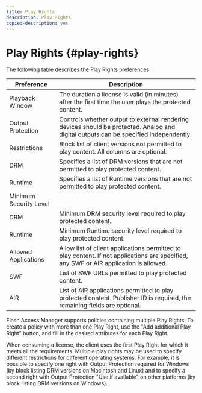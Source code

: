 ```yaml
---
title: Play Rights
description: Play Rights
copied-description: yes
---
```


# Play Rights {#play-rights}

The following table describes the Play Rights preferences: 

| Preference | Description |
|--- |--- |
|Playback Window|The duration a license is valid (in minutes) after the first time the user plays the protected content.|
|Output Protection|Controls whether output to external rendering devices should be protected. Analog and digital outputs can be specified independently.|
|Restrictions|Block list of client versions not permitted to play content. All columns are optional.|
|DRM|Specifies a list of DRM versions that are not permitted to play protected content.|
|Runtime|Specifies a list of Runtime versions that are not permitted to play protected content.|
|Minimum Security Level||
|DRM|Minimum DRM security level required to play protected content.|
|Runtime|Minimum Runtime security level required to play protected content.|
|Allowed Applications|Allow list of client applications permitted to play content. If not applications are specified, any SWF or AIR application is allowed.|
|SWF|List of SWF URLs permitted to play protected content.|
|AIR|List of AIR applications permitted to play protected content. Publisher ID is required, the remaining fields are optional.|

Flash Access Manager supports policies containing multiple Play Rights. To create a policy with more than one Play Right, use the "Add additional Play Right" button, and fill in the desired attributes for each Play Right.

When consuming a license, the client uses the first Play Right for which it meets all the requirements. Multiple play rights may be used to specify different restrictions for different operating systems. For example, it is possible to specify one right with Output Protection required for Windows (by block listing DRM versions on Macintosh and Linux) and to specify a second right with Output Protection "Use if available" on other platforms (by block listing DRM versions on Windows). 
